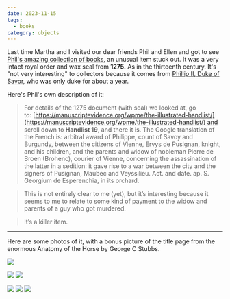 ```yaml
---
date: 2023-11-15
tags:
  - books
category: objects
---
```


Last time Martha and I visited our dear friends Phil and Ellen and got to see [Phil's amazing collection of books](https://www.pirages.com/), an unusual item stuck out. It was a very intact royal order and wax seal from **1275.** As in the thirteenth century. It's "not very interesting" to collectors because it comes from [Phillip II, Duke of Savor](https://en.wikipedia.org/wiki/Philip_II%2C_Duke_of_Savoy), who was only duke for about a year.

Here's Phil's own description of it:

> For details of the 1275 document (with seal) we looked at, go to: [https://manuscriptevidence.org/wpme/the-illustrated-handlist/](https://manuscriptevidence.org/wpme/the-illustrated-handlist/) and scroll down to **Handlist 19**, and there it is. The Google translation of the French is:
arbitral award of Philippe, count of Savoy and Burgundy, between the citizens of Vienne, Ervys de Pusignan, knight, and his children, and the parents and widow of nobleman Pierre de Broen (Brohenc), courier of Vienne, concerning the assassination of the latter in a sedition: it gave rise to a war between the city and the signers of Pusignan, Maubec and Veyssilieu. Act. and date. ap. S. Georgium de Esperenchia, in its orchard.

> This is not entirely clear to me (yet), but it’s interesting because it seems to me to relate to some kind of payment to the widow and parents of a guy who got murdered.

> It’s a killer item.

---

Here are some photos of it, with a bonus picture of the title page from the enormous Anatomy of the Horse by George C Stubbs.

![](/assets/notes/pirages-old-seal-full.jpeg)

![](/assets/notes/pirages-old-seal.jpeg)
![](/assets/notes/pirages-old-seal-2.jpeg)

![](/assets/notes/pirages-old-seal-in-hand.jpeg)
![](/assets/notes/pirages-old-seal-text.jpeg)
![](/assets/notes/pirages-horse-anatomy.jpeg)
